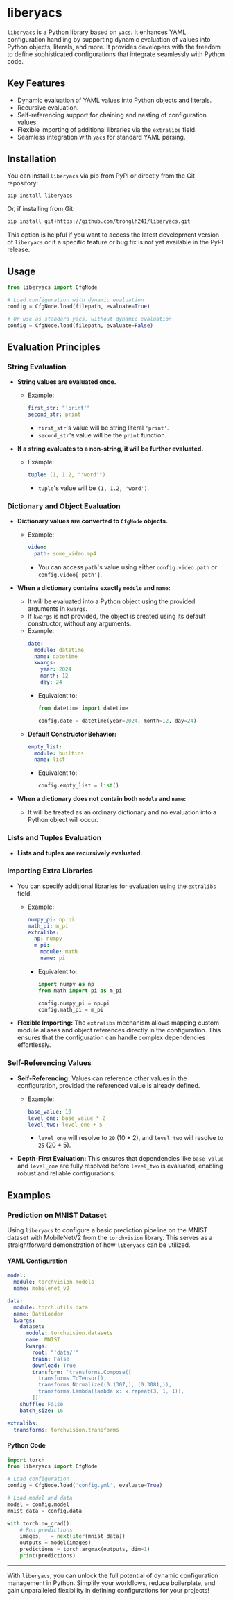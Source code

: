 # liberyacs

`liberyacs` is a Python library based on `yacs`. It enhances YAML configuration handling by supporting dynamic evaluation of values into Python objects, literals, and more. It provides developers with the freedom to define sophisticated configurations that integrate seamlessly with Python code.

## Key Features

- Dynamic evaluation of YAML values into Python objects and literals.
- Recursive evaluation.
- Self-referencing support for chaining and nesting of configuration values.
- Flexible importing of additional libraries via the `extralibs` field.
- Seamless integration with `yacs` for standard YAML parsing.

## Installation

You can install `liberyacs` via pip from PyPI or directly from the Git repository:

```bash
pip install liberyacs
```

Or, if installing from Git:

```bash
pip install git+https://github.com/tronglh241/liberyacs.git
```

This option is helpful if you want to access the latest development version of `liberyacs` or if a specific feature or bug fix is not yet available in the PyPI release.

## Usage

```python
from liberyacs import CfgNode

# Load configuration with dynamic evaluation
config = CfgNode.load(filepath, evaluate=True)

# Or use as standard yacs, without dynamic evaluation
config = CfgNode.load(filepath, evaluate=False)
```

## Evaluation Principles

### String Evaluation

- **String values are evaluated once.**
  - Example:
    ```yaml
    first_str: "'print'"
    second_str: print
    ```
    - `first_str`'s value will be string literal `'print'`.
    - `second_str`'s value will be the `print` function.

- **If a string evaluates to a non-string, it will be further evaluated.**
  - Example:
    ```yaml
    tuple: (1, 1.2, "'word'")
    ```
    - `tuple`'s value will be `(1, 1.2, 'word')`.

### Dictionary and Object Evaluation

- **Dictionary values are converted to `CfgNode` objects.**
  - Example:
    ```yaml
    video:
      path: some_video.mp4
    ```
    - You can access `path`'s value using either `config.video.path` or `config.video['path']`.

- **When a dictionary contains exactly `module` and `name`:**
  - It will be evaluated into a Python object using the provided arguments in `kwargs`.
  - If `kwargs` is not provided, the object is created using its default constructor, without any arguments.
  - Example:
    ```yaml
    date:
      module: datetime
      name: datetime
      kwargs:
        year: 2024
        month: 12
        day: 24
    ```
    - Equivalent to:
      ```python
      from datetime import datetime

      config.date = datetime(year=2024, month=12, day=24)
      ```
  - **Default Constructor Behavior:**
    ```yaml
    empty_list:
      module: builtins
      name: list
    ```
    - Equivalent to:
      ```python
      config.empty_list = list()
      ```
- **When a dictionary does not contain both `module` and `name`:**
  - It will be treated as an ordinary dictionary and no evaluation into a Python object will occur.

### Lists and Tuples Evaluation

- **Lists and tuples are recursively evaluated.**

### Importing Extra Libraries

- You can specify additional libraries for evaluation using the `extralibs` field.
  - Example:
    ```yaml
    numpy_pi: np.pi
    math_pi: m_pi
    extralibs:
      np: numpy
      m_pi:
        module: math
        name: pi
    ```
    - Equivalent to:
      ```python
      import numpy as np
      from math import pi as m_pi

      config.numpy_pi = np.pi
      config.math_pi = m_pi
      ```

- **Flexible Importing:** The `extralibs` mechanism allows mapping custom module aliases and object references directly in the configuration. This ensures that the configuration can handle complex dependencies effortlessly.

### Self-Referencing Values

- **Self-Referencing:** Values can reference other values in the configuration, provided the referenced value is already defined.
  - Example:
    ```yaml
    base_value: 10
    level_one: base_value * 2
    level_two: level_one + 5
    ```
    - `level_one` will resolve to `20` (10 \* 2), and `level_two` will resolve to `25` (20 + 5).

- **Depth-First Evaluation:** This ensures that dependencies like `base_value` and `level_one` are fully resolved before `level_two` is evaluated, enabling robust and reliable configurations.

## Examples

### Prediction on MNIST Dataset

Using `liberyacs` to configure a basic prediction pipeline on the MNIST dataset with MobileNetV2 from the `torchvision` library. This serves as a straightforward demonstration of how `liberyacs` can be utilized.

#### YAML Configuration

```yaml
model:
  module: torchvision.models
  name: mobilenet_v2

data:
  module: torch.utils.data
  name: DataLoader
  kwargs:
    dataset:
      module: torchvision.datasets
      name: MNIST
      kwargs:
        root: "'data/'"
        train: False
        download: True
        transform: 'transforms.Compose([
          transforms.ToTensor(),
          transforms.Normalize((0.1307,), (0.3081,)),
          transforms.Lambda(lambda x: x.repeat(3, 1, 1)),
        ])'
    shuffle: False
    batch_size: 16

extralibs:
  transforms: torchvision.transforms
```

#### Python Code

```python
import torch
from liberyacs import CfgNode

# Load configuration
config = CfgNode.load('config.yml', evaluate=True)

# Load model and data
model = config.model
mnist_data = config.data

with torch.no_grad():
    # Run predictions
    images, _ = next(iter(mnist_data))
    outputs = model(images)
    predictions = torch.argmax(outputs, dim=1)
    print(predictions)
```

---

With `liberyacs`, you can unlock the full potential of dynamic configuration management in Python. Simplify your workflows, reduce boilerplate, and gain unparalleled flexibility in defining configurations for your projects!

